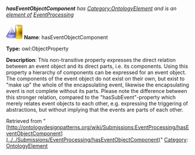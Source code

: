 ___hasEventObjectComponent__ has [Category:OntologyElement](../../Category/OntologyElement "Category:OntologyElement") and is an [element of](../../Property/ElementOf "Property:ElementOf") [EventProcessing](../../Submissions/EventProcessing "Submissions:EventProcessing")_


  




[![ObjectProperty](../../images/thumb/c/c3/ObjectProperty.gif/45px-ObjectProperty.gif)](../../Image/ObjectProperty.gif "ObjectProperty")
__Name__: hasEventObjectComponent 


__Type:__ owl:ObjectProperty 


__Description__: This non-transitive property expresses the direct relation between an event object and its direct parts, i.e. its components. Using this property a hierarchy of components can be expressed for an event object. The components of the event object do not exist on their own, but exist to "make up" the whole of the encapsulating event, likewise the encapsulating event is not complete without its parts. Please note the difference between this stronger relation, compared to the "hasSubEvent"-property which merely relates event objects to each other, e.g. expressing the triggering of abstractions, but without implying that the events are parts of each other. 





Retrieved from "[http://ontologydesignpatterns.org/wiki/Submissions:EventProcessing/hasEventObjectComponent](../../Submissions/EventProcessing/hasEventObjectComponent)"
 [Category](http://ontologydesignpatterns.org/wiki/Special:Categories "Special:Categories"): [OntologyElement](../../Category/OntologyElement "Category:OntologyElement")